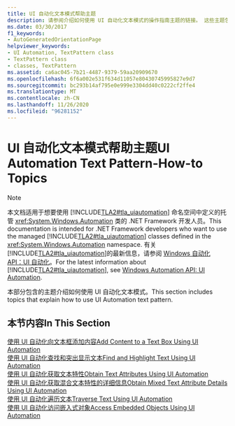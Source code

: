 ```yaml
---
title: UI 自动化文本模式帮助主题
description: 请参阅介绍如何使用 UI 自动化文本模式的操作指南主题的链接。 这些主题包括将内容添加到文本框、遍历文本等。
ms.date: 03/30/2017
f1_keywords:
- AutoGeneratedOrientationPage
helpviewer_keywords:
- UI Automation, TextPattern class
- TextPattern class
- classes, TextPattern
ms.assetid: ca6ac045-7b21-4487-9379-59aa20909670
ms.openlocfilehash: 6f6a002e531f634d11057e80430745995827e9d7
ms.sourcegitcommit: bc293b14af795e0e999e3304dd40c0222cf2ffe4
ms.translationtype: MT
ms.contentlocale: zh-CN
ms.lasthandoff: 11/26/2020
ms.locfileid: "96281152"
---
```

# <a name="ui-automation-text-pattern-how-to-topics"></a><span data-ttu-id="002b5-104">UI 自动化文本模式帮助主题</span><span class="sxs-lookup"><span data-stu-id="002b5-104">UI Automation Text Pattern-How-to Topics</span></span>

> [!NOTE]
> <span data-ttu-id="002b5-105">本文档适用于想要使用 [!INCLUDE[TLA2#tla_uiautomation](../../../includes/tla2sharptla-uiautomation-md.md)] 命名空间中定义的托管 <xref:System.Windows.Automation> 类的 .NET Framework 开发人员。</span><span class="sxs-lookup"><span data-stu-id="002b5-105">This documentation is intended for .NET Framework developers who want to use the managed [!INCLUDE[TLA2#tla_uiautomation](../../../includes/tla2sharptla-uiautomation-md.md)] classes defined in the <xref:System.Windows.Automation> namespace.</span></span> <span data-ttu-id="002b5-106">有关 [!INCLUDE[TLA2#tla_uiautomation](../../../includes/tla2sharptla-uiautomation-md.md)]的最新信息，请参阅 [Windows 自动化 API：UI 自动化](/windows/win32/winauto/entry-uiauto-win32)。</span><span class="sxs-lookup"><span data-stu-id="002b5-106">For the latest information about [!INCLUDE[TLA2#tla_uiautomation](../../../includes/tla2sharptla-uiautomation-md.md)], see [Windows Automation API: UI Automation](/windows/win32/winauto/entry-uiauto-win32).</span></span>  
  
 <span data-ttu-id="002b5-107">本部分包含的主题介绍如何使用 UI 自动化文本模式。</span><span class="sxs-lookup"><span data-stu-id="002b5-107">This section includes topics that explain how to use UI Automation text pattern.</span></span>  
  
## <a name="in-this-section"></a><span data-ttu-id="002b5-108">本节内容</span><span class="sxs-lookup"><span data-stu-id="002b5-108">In This Section</span></span>  

 [<span data-ttu-id="002b5-109">使用 UI 自动化向文本框添加内容</span><span class="sxs-lookup"><span data-stu-id="002b5-109">Add Content to a Text Box Using UI Automation</span></span>](add-content-to-a-text-box-using-ui-automation.md)  
 [<span data-ttu-id="002b5-110">使用 UI 自动化查找和突出显示文本</span><span class="sxs-lookup"><span data-stu-id="002b5-110">Find and Highlight Text Using UI Automation</span></span>](find-and-highlight-text-using-ui-automation.md)  
 [<span data-ttu-id="002b5-111">使用 UI 自动化获取文本特性</span><span class="sxs-lookup"><span data-stu-id="002b5-111">Obtain Text Attributes Using UI Automation</span></span>](obtain-text-attributes-using-ui-automation.md)  
 [<span data-ttu-id="002b5-112">使用 UI 自动化获取混合文本特性的详细信息</span><span class="sxs-lookup"><span data-stu-id="002b5-112">Obtain Mixed Text Attribute Details Using UI Automation</span></span>](obtain-mixed-text-attribute-details-using-ui-automation.md)  
 [<span data-ttu-id="002b5-113">使用 UI 自动化遍历文本</span><span class="sxs-lookup"><span data-stu-id="002b5-113">Traverse Text Using UI Automation</span></span>](traverse-text-using-ui-automation.md)  
 [<span data-ttu-id="002b5-114">使用 UI 自动化访问嵌入式对象</span><span class="sxs-lookup"><span data-stu-id="002b5-114">Access Embedded Objects Using UI Automation</span></span>](access-embedded-objects-using-ui-automation.md)
